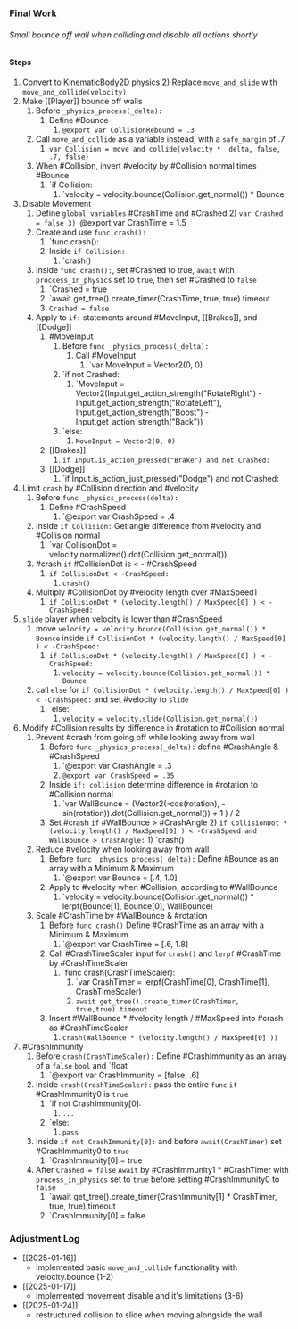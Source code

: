 ### Final Work
###### Small bounce off wall when colliding and disable all actions shortly

#### Steps
1) Convert to KinematicBody2D physics
	2) Replace `move_and_slide` with `move_and_collide(velocity)`
2) Make [[Player]] bounce off walls
	1) Before `_physics_process(_delta):`
		1) Define #Bounce
			1) `@export var CollisionRebound = .3`
	2) Call `move_and_collide` as a variable instead, with a `safe_margin` of .7
		1) `var Collision = move_and_collide(velocity * _delta, false, .7, false)`
	3) When #Collision, invert #velocity by #Collision normal times #Bounce
		1) `if Collision:
			1) `velocity = velocity.bounce(Collision.get_normal()) * Bounce
3) Disable Movement
	1) Define `global variables` #CrashTime and #Crashed
		2) `var Crashed = false
		3) `@export var CrashTime = 1.5
	2) Create and use `func crash():`
		1) `func crash():
		2) Inside `if Collision:` 
			1) `crash()
	3) Inside `func crash():`, set #Crashed to true, `await` with `proccess_in_physics` set to `true`, then set #Crashed to `false`
		1) `Crashed = true
		2) `await get_tree().create_timer(CrashTime, true, true).timeout
		3) `Crashed = false`
	4) Apply to `if:` statements around #MoveInput, [[Brakes]], and [[Dodge]]
		1) #MoveInput 
			1) Before `func _physics_process(_delta):`
				1) Call #MoveInput
					1) `var MoveInput = Vector2(0, 0)
			2) `if not Crashed:
				1) `MoveInput = Vector2(Input.get_action_strength("RotateRight") - Input.get_action_strength("RotateLeft"), Input.get_action_strength("Boost") - Input.get_action_strength("Back"))
			3) `else:
				1) `MoveInput = Vector2(0, 0)`
		2) [[Brakes]]
			1) `if Input.is_action_pressed("Brake") and not Crashed:`
		3) [[Dodge]]
			1) `if Input.is_action_just_pressed("Dodge") and not Crashed:
4) Limit `crash` by #Collision direction and #velocity
	1) Before `func _physics_process(delta):`
		1) Define #CrashSpeed
			1) `@export var CrashSpeed = .4
	2) Inside `if Collision:` Get angle difference from #velocity and #Collision normal
		1) `var CollisionDot = velocity.normalized().dot(Collision.get_normal())
	3) #crash `if` #CollisionDot is <  - #CrashSpeed
		1) `if CollisionDot < -CrashSpeed:`
			1) `crash()`
	4) Multiply #CollisionDot  by #velocity length over #MaxSpeed1
		1) `if CollisionDot * (velocity.length() / MaxSpeed[0] ) < -CrashSpeed:`
5) `slide` player when velocity is lower than #CrashSpeed 
	1) move `velocity = velocity.bounce(Collision.get_normal()) * Bounce` inside ``if CollisionDot * (velocity.length() / MaxSpeed[0] ) < -CrashSpeed:``
		1) `if CollisionDot * (velocity.length() / MaxSpeed[0] ) < -CrashSpeed:`
			1) `velocity = velocity.bounce(Collision.get_normal()) * Bounce` 
	2) call `else` for `if CollisionDot * (velocity.length() / MaxSpeed[0] ) < -CrashSpeed:` and set #velocity to `slide`
		1) `else:
			1) `velocity = velocity.slide(Collision.get_normal())`
6) Modify #Collision results by difference in #rotation to #Collision normal
	1) Prevent #crash from going off while looking away from wall
		1) Before `func _physics_process(_delta):` define #CrashAngle & #CrashSpeed
			1) `@export var CrashAngle = .3
			2) `@export var CrashSpeed = .35`
		2) Inside `if: collision` determine difference in #rotation to #Collision normal
			1) `var WallBounce = (Vector2(-cos(rotation), -sin(rotation)).dot(Collision.get_normal()) + 1 ) / 2
		3) Set #crash `if` #WallBounce > #CrashAngle
			2) `if CollisionDot * (velocity.length() / MaxSpeed[0] ) < -CrashSpeed and WallBounce > CrashAngle:`
				1) `crash()
	2) Reduce #velocity when looking away from wall
		1) Before `func _physics_process(_delta):` Define #Bounce as an array with a Minimum & Maximum
			1) `@export var Bounce = [.4, 1.0]
		2) Apply to #velocity when #Collision, according to #WallBounce 
			1) `velocity = velocity.bounce(Collision.get_normal()) * lerpf(Bounce[1], Bounce[0], WallBounce)
	3) Scale #CrashTime by #WallBounce & #rotation
		1) Before `func crash()` Define #CrashTime as an array with a Minimum & Maximum
			1) `@export var CrashTime = [.6, 1.8]
		2) Call #CrashTimeScaler input for `crash()` and `lerpf` #CrashTime by #CrashTimeScaler
			1) `func crash(CrashTimeScaler):
				1) `var CrashTimer = lerpf(CrashTime[0], CrashTime[1], CrashTimeScaler)
				2) `await get_tree().create_timer(CrashTimer, true,true).timeout`
		3) Insert #WallBounce * #velocity length / #MaxSpeed into #crash as #CrashTimeScaler
			1) `crash(WallBounce * (velocity.length() / MaxSpeed[0] )) `
7) #CrashImmunity
	1) Before `crash(CrashTimeScaler):` Define #CrashImmunity as an array of a `false` `bool` and `float
		1) `@export var CrashImmunity = [false, .6]
	2) Inside `crash(CrashTimeScaler):` pass the entire `func` `if` #CrashImmunity0 is `true`
		1) `if not CrashImmunity[0]:
			1) `...`
		2) `else:
			1) `pass`
	3) Inside `if not CrashImmunity[0]:` and before `await(CrashTimer)` set #CrashImmunity0 to `true`
		1) `CrashImmunity[0] = true
	4) After `Crashed = false` `Await` by #CrashImmunity1 * #CrashTimer with `process_in_physics` set to `true` before setting #CrashImmunity0 to `false`
		1) `await get_tree().create_timer(CrashImmunity[1] * CrashTimer, true, true).timeout
		2) `CrashImmunity[0] = false

### Adjustment Log
- [[2025-01-16]]
	- Implemented basic `move_and_collide` functionality with velocity.bounce (1-2)
- [[2025-01-17]]
	- Implemented movement disable and it's limitations (3-6)
- [[2025-01-24]]
	- restructured collision to slide when moving alongside the wall